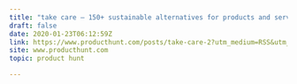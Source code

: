 ```yaml
---
title: "take care — 150+ sustainable alternatives for products and services 🌿"
draft: false
date: 2020-01-23T06:12:59Z
link: https://www.producthunt.com/posts/take-care-2?utm_medium=RSS&utm_source=hune
site: www.producthunt.com
topic: product hunt  

---
```

